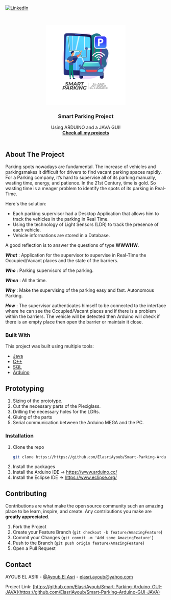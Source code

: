 
[![LinkedIn][linkedin-shield]][linkedin-url]

<!-- PROJECT LOGO -->
<br />
<p align="center">
  <a href="https://github.com/ElasriAyoub">
    <img src="Demo/Smart-Parking.png" alt="Logo" width="250" height="250">
  </a>

  <h3 align="center">Smart Parking Project</h3>

  <p align="center">
   Using ARDUINO and a JAVA GUI!
    <br />
    <a href="https://github.com/ElasriAyoub"><strong>Check all my projects</strong></a>
    <br />
    <br />
  </p>
</p>

<!-- ABOUT THE PROJECT -->
## About The Project
Parking spots nowadays are fundamental. The increase of vehicles and parkingsmakes it difficult for drivers to find vacant parking spaces rapidly. For a Parking company, it’s hard to supervise all of its parking manually, wasting time, energy, and patience.
In the 21st Century, time is gold. So wasting time is a meager problem to identify the spots of its parking in Real-Time.

Here's the solution:
* Each parking supervisor had a Desktop Application that allows him to track the vehicles in the parking in Real Time.
* Using the technology of Light Sensors (LDR) to track the presence of each vehicle.
* Vehicle informations are stored in a Database. 

A good reflection is to answer the questions of type **WWWHW**.

***What*** :
Application for the supervisor to supervise in Real-Time the Occupied/Vacant places
and the state of the barriers.

***Who*** :
Parking supervisors of the parking.

***When*** :
All the time.

***Why*** :
Make the supervising of the parking easy and fast.
Autonomous Parking.

***How*** :
The supervisor authenticates himself to be connected to the interface where he can see the Occupied/Vacant places and if there is a problem within the barriers.
The vehicle will be detected then Arduino will check if there is an empty place then open the barrier or maintain it close.

### Built With

This project was built using multiple tools:
* [Java](https://www.java.com/en/)
* [C++](https://isocpp.org/)
* [SQL](https://www.phpmyadmin.net/)
* [Arduino](https://www.arduino.cc/)

<!-- GETTING STARTED -->
## Prototyping

1. Sizing of the prototype.
2. Cut the necessary parts of the Plexiglass.
3. Drilling the necessary holes for the LDRs.
4. Gluing of the parts
5. Serial communication between the Arduino MEGA and the PC.

### Installation

1. Clone the repo
   ```sh
   git clone https://https://github.com/ElasriAyoub/Smart-Parking-Arduino-GUI-JAVA.git
   ```
2. Install the packages
3. Install the Arduino IDE
   -> https://www.arduino.cc/
4. Install the Eclipse IDE
   -> https://www.eclipse.org/
<!-- CONTRIBUTING -->
## Contributing

Contributions are what make the open source community such an amazing place to be learn, inspire, and create. Any contributions you make are **greatly appreciated**.

1. Fork the Project
2. Create your Feature Branch (`git checkout -b feature/AmazingFeature`)
3. Commit your Changes (`git commit -m 'Add some AmazingFeature'`)
4. Push to the Branch (`git push origin feature/AmazingFeature`)
5. Open a Pull Request

<!-- CONTACT -->
## Contact

AYOUB EL ASRI - [@Ayoub El Asri](https://www.facebook.com/el.asriiii/) - elasri.ayoub@yahoo.com

Project Link: [https://github.com/ElasriAyoub/Smart-Parking-Arduino-GUI-JAVA](https://github.com/ElasriAyoub/Smart-Parking-Arduino-GUI-JAVA)

[linkedin-shield]: https://img.shields.io/badge/-LinkedIn-black.svg?style=for-the-badge&logo=linkedin&colorB=555
[linkedin-url]: https://www.linkedin.com/in/elasri-ayoub/
[product-screenshot]: Demo/Smart-Parking.png
